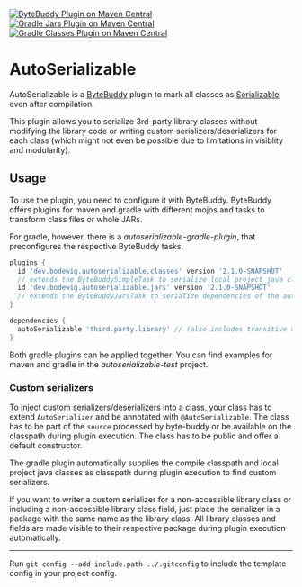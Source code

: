 [![ByteBuddy Plugin on Maven Central](https://img.shields.io/maven-central/v/dev.bodewig.autoserializable/autoserializable?label=ByteBuddy%20Plugin%20on%20Maven%20Central)](https://central.sonatype.com/namespace/dev.bodewig.autoserializable)
[![Gradle Jars Plugin on Maven Central](https://img.shields.io/maven-central/v/dev.bodewig.autoserializable.jars/dev.bodewig.autoserializable.jars.gradle.plugin?label=Gradle%20Jars%20Plugin%20on%20Maven%20Central)](https://central.sonatype.com/namespace/dev.bodewig.autoserializable.jars)
[![Gradle Classes Plugin on Maven Central](https://img.shields.io/maven-central/v/dev.bodewig.autoserializable.classes/dev.bodewig.autoserializable.classes.gradle.plugin?label=Gradle%20Classes%20Plugin%20on%20Maven%20Central)](https://central.sonatype.com/namespace/dev.bodewig.autoserializable.classes)

# AutoSerializable

AutoSerializable is a [ByteBuddy](https://github.com/raphw/byte-buddy) plugin to mark all classes
as [Serializable](https://docs.oracle.com/en/java/javase/19/docs/api/java.base/java/io/Serializable.html) even after
compilation.

This plugin allows you to serialize 3rd-party library classes without modifying the library code or writing custom
serializers/deserializers for each class (which might not even be possible due to limitations in visiblity and
modularity).

## Usage

To use the plugin, you need to configure it with ByteBuddy. ByteBuddy offers plugins for maven and gradle with different
mojos and tasks to transform class files or whole JARs.

For gradle, however, there is a *autoserializable-gradle-plugin*, that preconfigures the respective ByteBuddy tasks.

```groovy
plugins {
  id 'dev.bodewig.autoserializable.classes' version '2.1.0-SNAPSHOT' 
  // extends the ByteBuddySimpleTask to serialize local project java classes
  id 'dev.bodewig.autoserializable.jars' version '2.1.0-SNAPSHOT'
  // extends the ByteBuddyJarsTask to serialize dependencies of the autoSerializable configuration
}

dependencies {
  autoSerializable 'third.party.library' // (also includes transitive dependencies)
}
```

Both gradle plugins can be applied together.
You can find examples for maven and gradle in the *autoserializable-test* project.

### Custom serializers

To inject custom serializers/deserializers into a class, your class has to extend `AutoSerializer` and be annotated with
`@AutoSerializable`. The class has to be part of the `source` processed by byte-buddy or be available on the classpath
during plugin execution. The class has to be public and offer a default constructor.

The gradle plugin automatically supplies the compile classpath and local project java classes as classpath during plugin
execution to find custom serializers.

If you want to writer a custom serializer for a non-accessible library class or including a non-accessible library class
field, just place the serializer in a package with the same name as the library class.
All library classes and fields are made visible to their respective package during plugin execution automatically.

---

Run `git config --add include.path ../.gitconfig` to include the template config in your project config.
